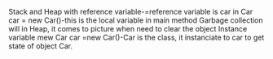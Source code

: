Stack and Heap with reference variable-=reference variable is car in Car car = new Car()-this is the local variable in main method
Garbage collection will in Heap, it comes to picture when need to clear the object
Instance variable mew Car car =new Car()-Car is the class, it instanciate to car to get state of object Car.
